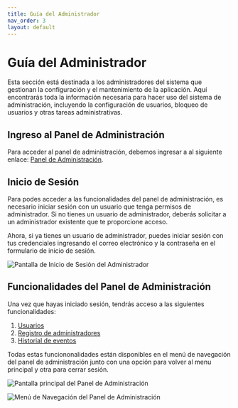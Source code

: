 ```yaml
---
title: Guía del Administrador
nav_order: 3
layout: default
---
```


# Guía del Administrador

Esta sección está destinada a los administradores del sistema que gestionan la configuración y el mantenimiento de la aplicación. Aquí encontrarás toda la información necesaria para hacer uso del sistema de administración, incluyendo la configuración de usuarios, bloqueo de usuarios y otras tareas administrativas.

## Ingreso al Panel de Administración

Para acceder al panel de administración, debemos ingresar a al siguiente enlace: [Panel de Administración](https://cc-webadmin.vercel.app/).

## Inicio de Sesión

Para podes acceder a las funcionalidades del panel de administración, es necesario iniciar sesión con un usuario que tenga permisos de administrador. Si no tienes un usuario de administrador, deberás solicitar a un administrador existente que te proporcione acceso.

Ahora, si ya tienes un usuario de administrador, puedes iniciar sesión con tus credenciales ingresando el correo electrónico y la contraseña en el formulario de inicio de sesión.

![Pantalla de Inicio de Sesión del Administrador](../../assets/admin/login.jpeg)

## Funcionalidades del Panel de Administración

Una vez que hayas iniciado sesión, tendrás acceso a las siguientes funcionalidades:

1. [Usuarios](users)
2. [Registro de administradores](register_admins)
3. [Historial de eventos](events)

Todas estas funciononalidades están disponibles en el menú de navegación del panel de administración junto con una opción para volver al menu principal y otra para cerrar sesión.

![Pantalla principal del Panel de Administración](../../assets/admin/home.jpeg)

![Menú de Navegación del Panel de Administración](../../assets/admin/menu.jpeg)
